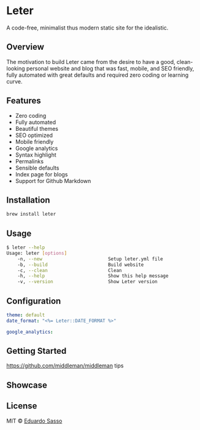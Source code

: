 # Leter
A code-free, minimalist thus modern static site for the idealistic.


## Overview
The motivation to build Leter came from the desire to have a good, clean-looking personal website and blog that was fast, mobile, and SEO friendly, fully automated with great defaults and required zero coding or learning curve.

## Features

- Zero coding
- Fully automated
- Beautiful themes
- SEO optimized
- Mobile friendly
- Google analytics
- Syntax highlight
- Permalinks
- Sensible defaults
- Index page for blogs
- Support for Github Markdown

## Installation

```bash
brew install leter
```

## Usage

```bash
$ leter --help
Usage: leter [options]
    -n, --new                        Setup leter.yml file
    -b, --build                      Build website
    -c, --clean                      Clean
    -h, --help                       Show this help message
    -v, --version                    Show Leter version
```

## Configuration
```yaml
theme: default
date_format: "<%= Leter::DATE_FORMAT %>"

google_analytics:
```

## Getting Started
https://github.com/middleman/middleman tips
## Showcase

## License

MIT © [Eduardo Sasso](https://eduardosasso.github.io)
